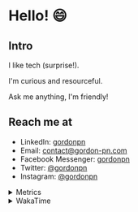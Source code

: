 # Hello! 😄

## Intro

I like tech (surprise!).

I'm curious and resourceful.

Ask me anything, I'm friendly!

## Reach me at

- LinkedIn: [gordonpn](https://www.linkedin.com/in/gordonpn/)
- Email: [contact@gordon-pn.com](mailto:contact@gordon-pn.com)
- Facebook Messenger: [gordonpn](https://www.messenger.com/t/Gordonpn)
- Twitter: [@gordonpn](https://twitter.com/Gordonpn)
- Instagram: [@gordonpn](https://www.instagram.com/gordonpn/)

<details>
  <summary>Metrics</summary>

  <img align="center" src="https://github.com/gordonpn/gordonpn/blob/master/github-metrics.svg" alt="GitHub Metrics">

</details>

<details>
  <summary>WakaTime</summary>

  <!--START_SECTION:waka-->
📊 **This Week I Spent My Time On** 

```text
💬 Programming Languages: 
Java                     5 hrs 36 mins       ████████████░░░░░░░░░░░░░   49.17 % 
Brazil Dependency Config 3 hrs 18 mins       ███████░░░░░░░░░░░░░░░░░░   29.08 % 
XML                      1 hr 10 mins        ███░░░░░░░░░░░░░░░░░░░░░░   10.33 % 
Markdown                 38 mins             █░░░░░░░░░░░░░░░░░░░░░░░░   05.59 % 
TypeScript               22 mins             █░░░░░░░░░░░░░░░░░░░░░░░░   03.32 % 

🔥 Editors: 
IntelliJ IDEA            11 hrs 23 mins      █████████████████████████   100.00 % 
```


 Last Updated on 01/08/2024 16:24:01 UTC
<!--END_SECTION:waka-->
</details>
